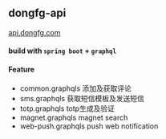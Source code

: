 dongfg-api
----------
[api.dongfg.com](https://api.dongfg.com)

#### build with `spring boot` + `graphql`

#### Feature
- common.graphqls 添加及获取评论
- sms.graphqls 获取短信模板及发送短信
- totp.graphqls totp生成及验证
- magnet.graphqls magnet search
- web-push.graphqls push web notification